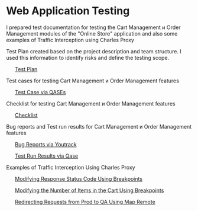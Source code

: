 # Web Application Testing

I prepared test documentation for testing the Cart Management и Order Management modules of the "Online Store" application and also some examples of Traffic Interception using Charles Proxy

Test Plan created based on the project description and team structure. I used this information to identify risks and define the testing scope.
<ul>
<a href="https://docs.google.com/spreadsheets/d/1DAKKcnvGGvuFGOX23gtRtQRXq8gYXBUm0niDCPDlt88/edit?gid=0#gid=0">Test Plan</a>
</ul>

Test cases for testing Cart Management и Order Management features
<ul>
<a href="https://github.com/AnnaZudilova/web/blob/main/G10-2025-05-12-Test%20cases.pdf">Test Case via QASEs</a>
</ul>

Checklist for testing Cart Management и Order Management features
<ul>
<a href="https://docs.google.com/spreadsheets/d/13-Bz_m-ONh_ZVxiSghLXPKGPMlmJfP9CbyyGyhwk5tc/edit?gid=0#gid=0">Checklist</a>
</ul>

Bug reports and Test run results for Cart Management и Order Management features
<ul>
<a href="https://docs.google.com/spreadsheets/d/1JMUz2kRWhj_VnBez3fw7ZGY94vy-zLxf/edit?usp=drive_link&ouid=101111610463519058114&rtpof=true&sd=true">Bug Reports via Youtrack</a>

<a href="https://github.com/AnnaZudilova/web/blob/main/G10-Test%2Brun%2B2025_05_15.pdf">Test Run Results via Qase</a> 
</ul>

Examples of Traffic Interception Using Charles Proxy
<ul>
<a href="https://drive.google.com/file/d/1S-Pa-oWOV99Ysx6lh807kwUAhYznFQst/view?usp=drive_link">Modifying Response Status Code Using Breakpoints</a>

<a href="https://drive.google.com/file/d/1l68p4mDAq7CaAgahnK23URfZjZDt_dkc/view?usp=drive_link">Modifying the Number of Items in the Cart Using Breakpoints</a>

<a href="https://drive.google.com/file/d/1kt_gKsn7Qv8lA0zAnE_Tpj8IVJbo85Ya/view?usp=drive_link">Redirecting Requests from Prod to QA Using Map Remote</a>
</ul>

